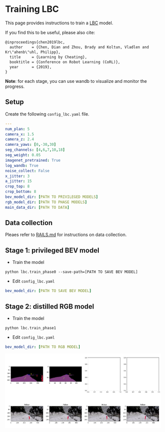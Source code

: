 # Training LBC

This page provides instructions to train a [LBC](https://arxiv.org/abs/1912.12294) model. 

If you find this to be useful, please also cite:

```
@inproceedings{chen2019lbc,
  author    = {Chen, Dian and Zhou, Brady and Koltun, Vladlen and Kr\"ahenb\"uhl, Philipp},
  title     = {Learning by Cheating},
  booktitle = {Conference on Robot Learning (CoRL)},
  year      = {2019},
}
```

**Note**: for each stage, you can use wandb to visualize and monitor the progress.

## Setup
Create the following `config_lbc.yaml` file.
```yaml
---
num_plan: 5
camera_x: 1.5
camera_z: 2.4
camera_yaws: [0,-30,30]
seg_channels: [4,6,7,10,18]
seg_weight: 0.05
imagenet_pretrained: True
log_wandb: True
noise_collect: False
x_jitter: 3
a_jitter: 15
crop_top: 8
crop_bottom: 8
bev_model_dir: [PATH TO PRIVILEGED MODELS]
rgb_model_dir: [PATH TO PHASE MODELS]
main_data_dir: [PATH TO DATA]
```

## Data collection
Pleaes refer to [RAILS.md](RAILS.md) for instructions on data collection.

## Stage 1: privileged BEV model
* Train the model
```
python lbc.train_phase0 --save-path=[PATH TO SAVE BEV MODEL]
```

* Edit `config_lbc.yaml`
```yaml
bev_model_dir: [PATH TO SAVE BEV MODEL]
```

## Stage 2: distilled RGB model
* Train the model
```
python lbc.train_phase1 
```
* Edit `config_lbc.yaml`
```yaml
bev_model_dir: [PATH TO RGB MODEL]
```
![lbc](lbc.jpg)
